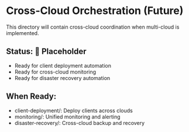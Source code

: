 # Cross-Cloud Orchestration (Future)

This directory will contain cross-cloud coordination when multi-cloud is implemented.

## Status: 🔮 Placeholder
- Ready for client deployment automation
- Ready for cross-cloud monitoring
- Ready for disaster recovery automation

## When Ready:
- client-deployment/: Deploy clients across clouds
- monitoring/: Unified monitoring and alerting
- disaster-recovery/: Cross-cloud backup and recovery
